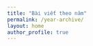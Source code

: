 ```yaml
---
title: "Bài viết theo năm"
permalink: /year-archive/
layout: home
author_profile: true
---
```

